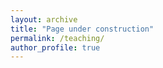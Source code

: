 ```yaml
---
layout: archive
title: "Page under construction"
permalink: /teaching/
author_profile: true
---
```

